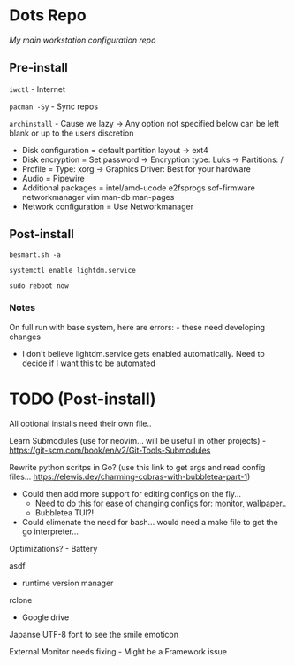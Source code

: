 # Dots Repo
*My main workstation configuration repo*

## Pre-install
<!-- Watch all the Arch normies cry over archinstall lol -->

`iwctl` - Internet

`pacman -Sy` - Sync repos

`archinstall` - Cause we lazy -> Any option not specified below can be left blank or up to the users discretion

- Disk configuration = default partition layout -> ext4
- Disk encryption = Set password -> Encryption type: Luks -> Partitions: /
- Profile = Type: xorg -> Graphics Driver: Best for your hardware
- Audio = Pipewire
- Additional packages = intel/amd-ucode e2fsprogs sof-firmware networkmanager vim man-db man-pages
- Network configuration = Use Networkmanager
 
## Post-install
`besmart.sh -a`

`systemctl enable lightdm.service`

`sudo reboot now`

### Notes
On full run with base system, here are errors: - these need developing changes
- I don't believe lightdm.service gets enabled automatically. Need to decide if I want this to be automated

# TODO (Post-install)
All optional installs need their own file..

Learn Submodules (use for neovim... will be usefull in other projects) - https://git-scm.com/book/en/v2/Git-Tools-Submodules

Rewrite python scritps in Go? (use this link to get args and read config files... https://elewis.dev/charming-cobras-with-bubbletea-part-1)
- Could then add more support for editing configs on the fly...
    - Need to do this for ease of changing configs for: monitor, wallpaper..
    - Bubbletea TUI?!
- Could elimenate the need for bash... would need a make file to get the go interpreter...

Optimizations? - Battery

asdf
- runtime version manager

rclone
- Google drive

Japanse UTF-8 font to see the smile emoticon

External Monitor needs fixing - Might be a Framework issue
